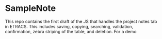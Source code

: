 # SampleNote

This repo contains the first draft of the JS that handles the project notes tab in ETRACS. This includes saving, copying, searching, validation, confirmation, zebra striping of the table, and deletion. For a demo
